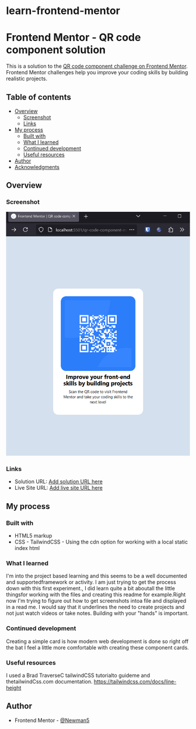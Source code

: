 # learn-frontend-mentor
# Frontend Mentor - QR code component solution

This is a solution to the [QR code component challenge on Frontend Mentor](https://www.frontendmentor.io/challenges/qr-code-component-iux_sIO_H). Frontend Mentor challenges help you improve your coding skills by building realistic projects. 

## Table of contents

- [Overview](#overview)
  - [Screenshot](#screenshot)
  - [Links](#links)
- [My process](#my-process)
  - [Built with](#built-with)
  - [What I learned](#what-i-learned)
  - [Continued development](#continued-development)
  - [Useful resources](#useful-resources)
- [Author](#author)
- [Acknowledgments](#acknowledgments)


## Overview

### Screenshot

![screenshot](./images/screenshot.png)



### Links

- Solution URL: [Add solution URL here](https://your-solution-url.com)
- Live Site URL: [Add live site URL here](https://your-live-site-url.com)

## My process

### Built with

- HTML5 markup
- CSS - TailwindCSS - Using the cdn option for working with a local static index html 





### What I learned

I'm into the project based learning and this seems to be a well documented and supportedframework or activity.
I am just trying to get the process down with this first experiment., I did learn quite a bit aboutall the little thingsfor working with the files and creating this readme for example.Right now I'm trying to figure out how to get screenshots intoa file and displayed in a read me.
I would say that it underlines the need to create projects and not just watch videos or take notes. Building with your "hands" is important.

### Continued development

Creating a simple card is how modern web development is done so right off the bat I feel a little more comfortable with creating these component cards.

### Useful resources

I used a Brad TraverseC tailwindCSS tutorialto guideme and thetailwindCss.com documentation.
https://tailwindcss.com/docs/line-height


## Author

- Frontend Mentor - [@Newman5](https://www.frontendmentor.io/profile/newman5)




